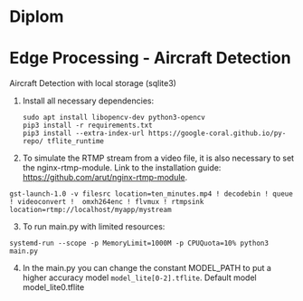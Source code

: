 # Diplom

# Edge Processing - Aircraft Detection

Aircraft Detection with local storage (sqlite3)


1) Install all necessary dependencies:  
    ```
    sudo apt install libopencv-dev python3-opencv
    pip3 install -r requirements.txt 
    pip3 install --extra-index-url https://google-coral.github.io/py-repo/ tflite_runtime
    ```
2) To simulate the RTMP stream from a video file, it is also necessary to set the nginx-rtmp-module. Link to the installation guide: https://github.com/arut/nginx-rtmp-module.
```
gst-launch-1.0 -v filesrc location=ten_minutes.mp4 ! decodebin ! queue ! videoconvert !  omxh264enc ! flvmux ! rtmpsink location=rtmp://localhost/myapp/mystream
```
3) To run main.py with limited resources:  
```
systemd-run --scope -p MemoryLimit=1000M -p CPUQuota=10% python3 main.py
```

4) In the main.py you can change the constant MODEL_PATH to put a higher accuracy model `model_lite[0-2].tflite`. Default model model_lite0.tflite
